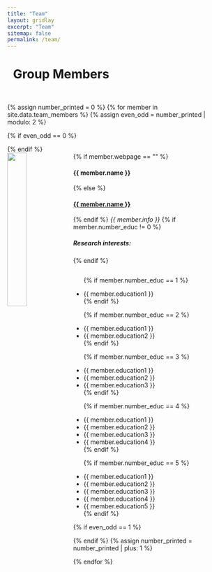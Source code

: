 ```yaml
---
title: "Team"
layout: gridlay
excerpt: "Team"
sitemap: false
permalink: /team/
---
```


<!-- # Group Members -->
<!-- ## Staff -->
<h1> <i class="fa fa-user-graduate"></i>&nbsp; Group Members</h1>
<br>

{% assign number_printed = 0 %}
{% for member in site.data.team_members %} 
{% assign even_odd = number_printed | modulo: 2 %}

{% if even_odd == 0 %}
<div class="row">
{% endif %}

<div class="col-sm-6 clearfix">
  <img src="{{ site.url }}{{ site.baseurl }}/images/teampic/{{ member.photo }}" class="img-responsive" width="30%" style="float: left" />
  {% if member.webpage == "" %}
  <h4>{{ member.name }}</h4>
  {% else %}
  <h4><a href="{{ member.webpage }}"> {{ member.name }}</a></h4>
  {% endif %}
  <i>{{ member.info }}</i> 
  {% if member.number_educ != 0 %}
  <h5>Research interests:</h5>
  {% endif %}

  <ul style="overflow: hidden">

  {% if member.number_educ == 1 %}
  <li> {{ member.education1 }} </li>
  {% endif %}

  {% if member.number_educ == 2 %}
  <li> {{ member.education1 }} </li>
  <li> {{ member.education2 }} </li>
  {% endif %}

  {% if member.number_educ == 3 %}
  <li> {{ member.education1 }} </li>
  <li> {{ member.education2 }} </li>
  <li> {{ member.education3 }} </li>
  {% endif %}

  {% if member.number_educ == 4 %}
  <li> {{ member.education1 }} </li>
  <li> {{ member.education2 }} </li>
  <li> {{ member.education3 }} </li>
  <li> {{ member.education4 }} </li>
  {% endif %}

  {% if member.number_educ == 5 %}
  <li> {{ member.education1 }} </li>
  <li> {{ member.education2 }} </li>
  <li> {{ member.education3 }} </li>
  <li> {{ member.education4 }} </li>
  <li> {{ member.education5 }} </li>
  {% endif %}
  </ul>
</div>

{% if even_odd == 1 %}
</div>
{% endif %}
{% assign number_printed = number_printed | plus: 1 %}

{% endfor %}

[comment]: <> ({% assign even_odd = number_printed | modulo: 2 %})

[comment]: <> ({% if even_odd == 1 %})

[comment]: <> (</div>)

[comment]: <> ({% endif %})



[comment]: <> (## Master students)

[comment]: <> (## Alumni)

[comment]: <> (## Former visitors, BSc/ MSc students)